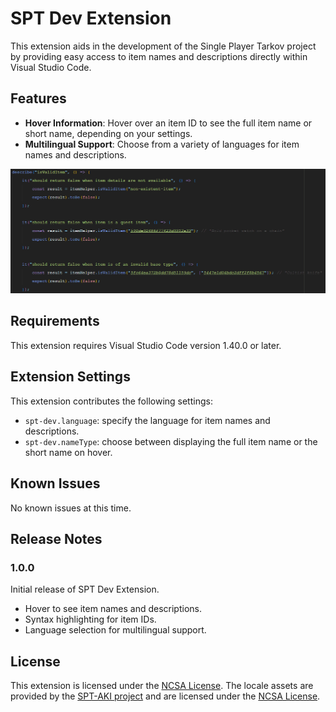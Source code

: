 # SPT Dev Extension

This extension aids in the development of the Single Player Tarkov project by providing easy access to item names and descriptions directly within Visual Studio Code.

## Features

- **Hover Information**: Hover over an item ID to see the full item name or short name, depending on your settings.
- **Multilingual Support**: Choose from a variety of languages for item names and descriptions.

![Hover Feature Example](https://github.com/refringe/spt-dev-vscode-extension/blob/main/images/example.gif?raw=true)

## Requirements

This extension requires Visual Studio Code version 1.40.0 or later.

## Extension Settings

This extension contributes the following settings:

- `spt-dev.language`: specify the language for item names and descriptions.
- `spt-dev.nameType`: choose between displaying the full item name or the short name on hover.

## Known Issues

No known issues at this time.

## Release Notes

### 1.0.0

Initial release of SPT Dev Extension.

- Hover to see item names and descriptions.
- Syntax highlighting for item IDs.
- Language selection for multilingual support.

## License

This extension is licensed under the [NCSA License](LICENSE). The locale assets are provided by the [SPT-AKI project](https://dev.sp-tarkov.com/SPT-AKI/Server) and are licensed under the [NCSA License](assets/database/locales/LICENSE).
